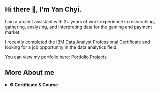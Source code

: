 <h2>Hi there 👋, I'm Yan Chyi.</h2>

I am a project assistant with 2+ years of work experience in researching, gathering, analysing, and interpreting data for the gaming and payment market.
 
I recently completed the [IBM Data Analyst Professional Certificate](https://www.coursera.org/account/accomplishments/specialization/certificate/DKNJEE2QG97V) and looking for a job opportunity in the data analytics field.

You can view my portfolio here: [Portfolio Projects](https://yanchyi.github.io/)


<h2 align="left">More About me</h2>

<details>
    <summary>
        <b>⚙️ Certificate & Course</b>
    </summary>
    <table>
        <tr>
            <td align="center" width="96">
                <a href="https://www.coursera.org/account/accomplishments/specialization/certificate/DKNJEE2QG97V" target="_blank" rel="noopener noreferrer">
                 <img src="https://github.com/YanChyi/YanChyi/blob/main/logo/IBM%20Data%20Analyst.png" style="max-height: 72px;">
                </a>
            </td>
            <td align="left" width="600">
                <a href="https://www.coursera.org/account/accomplishments/professional-cert/DKNJEE2QG97V" target="_blank" rel="noopener noreferrer">
                    <p>IBM Data Analyst</p>
                </a>
                <p>IBM</p>
            </td>
        </tr>
        <tr>
            <td align="center" width="96">
                <a href="https://www.udemy.com/certificate/UC-103cb515-b4b0-441c-82b9-044ac5902edb/" target="_blank" rel="noopener noreferrer">
                 <img src="https://github.com/YanChyi/YanChyi/blob/main/logo/Udemy%20logo.svg" style="max-height: 72px;">
                </a>
            </td>
            <td align="left" width="600">
                <a href="https://www.udemy.com/certificate/UC-103cb515-b4b0-441c-82b9-044ac5902edb/" target="_blank" rel="noopener noreferrer">
                    <p>Tableau Desktop for Data Analysis & Data Visualization</p>
                </a>
                <p>Udemy</p>
            </td>
        </tr> 
        <tr>
            <td align="center" width="96">
                <a href="https://www.udemy.com/certificate/UC-6c8a4cb7-7879-4b49-8e20-03d5e618d81b/" target="_blank" rel="noopener noreferrer">
                 <img src="https://github.com/YanChyi/YanChyi/blob/main/logo/Udemy%20logo.svg" style="max-height: 72px;">
                </a>
             </td>
            <td align="left" width="600">
                <a href="https://www.udemy.com/certificate/UC-6c8a4cb7-7879-4b49-8e20-03d5e618d81b/" target="_blank" rel="noopener noreferrer">
                    <p>SQL - MySQL for Data Analytics and Business Intelligence</p>
                </a>
                <p>Udemy</p>
            </td>
        </tr>
         <tr>
            <td align="center" width="96">
                <a href="https://www.udemy.com/certificate/UC-6f4ce599-4f5c-4314-a41b-e3ac183cb89d/" target="_blank" rel="noopener noreferrer">
                 <img src="https://github.com/YanChyi/YanChyi/blob/main/logo/Udemy%20logo.svg" style="max-height: 72px;">
                </a>
             </td>
            <td align="left" width="600">
                <a href="https://www.udemy.com/certificate/UC-6f4ce599-4f5c-4314-a41b-e3ac183cb89d/" target="_blank" rel="noopener noreferrer">
                    <p>2022 Complete Python Bootcamp From Zero to Hero in Python</p>
                </a>
                <p>Udemy</p>
            </td>
        </tr>
    </table>
</details>


